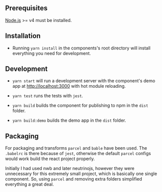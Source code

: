 ## Prerequisites

[Node.js](http://nodejs.org/) >= v4 must be installed.

## Installation

- Running `yarn install` in the components's root directory will install everything you need for development.

## Development

- `yarn start` will run a development server with the component's demo app at [http://localhost:3000](http://localhost:3000) with hot module reloading.

- `yarn test` runs the tests with `jest`.

- `yarn build` builds the component for publishing to npm in the `dist` folder.

- `yarn build:demo` builds the demo app in the `dist` folder.

## Packaging
For packaging and transforms `parcel` and `bable` have been used. The `.babelrc`
is there because of `jest`, otherwise the default `parcel` configs would work build
the react project properly.

Initially I had used nwb and later neutrinojs, however they were unnecessary for this extremely small project, which is basically one single component. So, using
`parcel` and removing extra folders simplified everything a great deal. 
